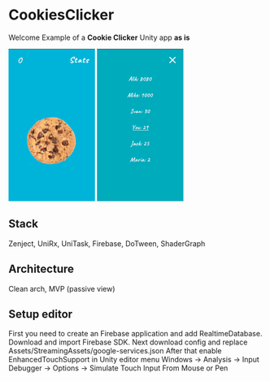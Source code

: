 # CookiesClicker

Welcome
Example of a **Cookie Clicker** Unity app **as is**

<img src="image.png?raw=true" alt="Cookie Clicker" width="170px" height="300px"/>
<img src="image2.png?raw=true" alt="Cookie Clicker" width="170px" height="300px"/>

## Stack

Zenject, UniRx, UniTask, Firebase, DoTween, ShaderGraph

## Architecture

Clean arch, MVP (passive view)

## Setup editor

First you need to create an Firebase application and add RealtimeDatabase.
Download and import Firebase SDK.
Next download config and replace Assets/StreamingAssets/google-services.json
After that enable EnhancedTouchSupport in Unity editor menu Windows -> Analysis -> Input Debugger -> Options -> Simulate Touch Input From Mouse or Pen
